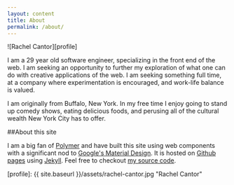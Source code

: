 ```yaml
---
layout: content
title: About
permalink: /about/
---
```


![Rachel Cantor][profile]

I am a 29 year old software engineer, specializing in the front end of the web. I am seeking an opportunity to further my exploration of what one can do with creative applications of the web. I am seeking something full time, at a company where experimentation is encouraged, and work-life balance is valued. 

I am originally from Buffalo, New York. In my free time I enjoy going to stand up comedy shows, eating delicious foods, and perusing all of the cultural wealth New York City has to offer.

##About this site

I am a big fan of [Polymer][1] and have built this site using web components with a significant nod to [Google's Material Design][2]. It is hosted on [Github pages][3] using [Jekyll][4]. Feel free to checkout [my source code][5].

[1]: https://www.polymer-project.org
[2]: https://www.google.com/design/
[3]: https://pages.github.com
[4]: http://www.jekyllrb.com
[5]: https://github.com/rachelslurs/rachelslurs.github.com

[profile]: {{ site.baseurl }}/assets/rachel-cantor.jpg "Rachel Cantor"
